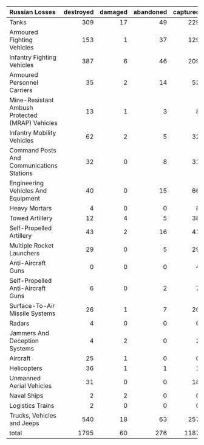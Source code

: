 | Russian Losses                                   |   destroyed |   damaged |   abandoned |   captured |   total |
|:-------------------------------------------------|------------:|----------:|------------:|-----------:|--------:|
| Tanks                                            |         309 |        17 |          49 |        229 |     604 |
| Armoured Fighting Vehicles                       |         153 |         1 |          37 |        129 |     320 |
| Infantry Fighting Vehicles                       |         387 |         6 |          46 |        209 |     648 |
| Armoured Personnel Carriers                      |          35 |         2 |          14 |         52 |     103 |
| Mine-Resistant Ambush Protected  (MRAP) Vehicles |          13 |         1 |           3 |          8 |      25 |
| Infantry Mobility Vehicles                       |          62 |         2 |           5 |         32 |     101 |
| Command Posts And Communications Stations        |          32 |         0 |           8 |         31 |      71 |
| Engineering Vehicles And Equipment               |          40 |         0 |          15 |         66 |     121 |
| Heavy Mortars                                    |           4 |         0 |           0 |          8 |      12 |
| Towed Artillery                                  |          12 |         4 |           5 |         38 |      59 |
| Self-Propelled Artillery                         |          43 |         2 |          16 |         41 |     102 |
| Multiple Rocket Launchers                        |          29 |         0 |           5 |         29 |      63 |
| Anti-Aircraft Guns                               |           0 |         0 |           0 |          4 |       4 |
| Self-Propelled Anti-Aircraft Guns                |           6 |         0 |           2 |          7 |      15 |
| Surface-To-Air Missile Systems                   |          26 |         1 |           7 |         20 |      54 |
| Radars                                           |           4 |         0 |           0 |          6 |      10 |
| Jammers And Deception Systems                    |           4 |         2 |           0 |          2 |       8 |
| Aircraft                                         |          25 |         1 |           0 |          0 |      26 |
| Helicopters                                      |          36 |         1 |           1 |          1 |      39 |
| Unmanned Aerial Vehicles                         |          31 |         0 |           0 |         18 |      49 |
| Naval Ships                                      |           2 |         2 |           0 |          0 |       4 |
| Logistics Trains                                 |           2 |         0 |           0 |          0 |       2 |
| Trucks, Vehicles and Jeeps                       |         540 |        18 |          63 |        257 |     878 |
| total                                            |        1795 |        60 |         276 |       1187 |    3318 |